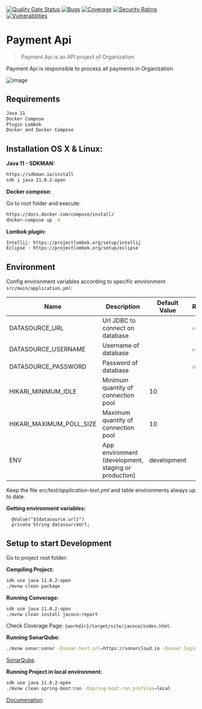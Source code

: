 
[![Quality Gate Status](https://sonarcloud.io/api/project_badges/measure?project=pedroarapua-payment-api&metric=alert_status)](https://sonarcloud.io/dashboard?id=pedroarapua-payment-api) [![Bugs](https://sonarcloud.io/api/project_badges/measure?project=pedroarapua-payment-api&metric=bugs)](https://sonarcloud.io/dashboard?id=pedroarapua-payment-api) [![Coverage](https://sonarcloud.io/api/project_badges/measure?project=pedroarapua-payment-api&metric=coverage)](https://sonarcloud.io/dashboard?id=pedroarapua-payment-api) [![Security Rating](https://sonarcloud.io/api/project_badges/measure?project=pedroarapua-payment-api&metric=security_rating)](https://sonarcloud.io/dashboard?id=pedroarapua-payment-api) [![Vulnerabilities](https://sonarcloud.io/api/project_badges/measure?project=pedroarapua-payment-api&metric=vulnerabilities)](https://sonarcloud.io/dashboard?id=pedroarapua-payment-api)

# Payment Api

> Payment Api is an API project of Organization

Payment Api is responsible to process all payments in Organization

![image](https://blog.invoiceberry.com/wp-content/uploads/2016/05/VX680_verifone_credit_card_machine_small_business.jpg)

## Requirements
```sh
Java 11
Docker Compose
Plugin Lombok
Docker and Docker Compose
```

## Installation OS X & Linux:


**Java 11 - SDKMAN:**

```sh
https://sdkman.io/install
sdk i java 11.0.2-open
```

**Docker compose:**

Go to root folder and execute:

```sh
https://docs.docker.com/compose/install/
docker-compose up -d
```

**Lombok plugin:**

```sh
Intellij: https://projectlombok.org/setup/intellij
Eclipse : https://projectlombok.org/setup/eclipse
```

## Environment
Config environment variables according to specific environment `src/main/application.yml`:

| Name | Description | Default Value | Required |
| -- | -- | -- | -- |
| DATASOURCE_URL | Url JDBC to connect on database | | :white_check_mark: |
| DATASOURCE_USERNAME | Username of database | | :white_check_mark: |
| DATASOURCE_PASSWORD | Password of database | | :white_check_mark: |
| HIKARI_MINIMUM_IDLE | Minimum quantity of connection pool | 10 | |
| HIKARI_MAXIMUM_POLL_SIZE | Maximum quantity of connection pool | 10 | |
| ENV | App environment (development, staging or production) | development | |

Keep the file *src/test/application-test.yml* and table environments always up to date.

**Getting environment variables:**

```
  @Value("${datasource.url}")
  private String datasourceUrl;
```

## Setup to start Development

Go to project root folder:

**Compiling Project:**

```sh
sdk use java 11.0.2-open
./mvnw clean package
```

**Running Converage:**

```sh
sdk use java 11.0.2-open
./mvnw clean install jacoco:report
```

Check Coverage Page: ``{workdir}/target/site/jacoco/index.html``.

**Running SonarQube:**

```sh
./mvnw sonar:sonar -Dsonar.host.url=https://sonarcloud.io -Dsonar.login={token} -Dsonar.organization=pedroarapua-github -Dsonar.projectKey=pedroarapua-payment-api -Dsonar.projectName=payment-api -Dsonar.sources=src/main/java -Dsonar.sourceEncoding=UTF-8 -Dsonar.exclusions='target/**,src/main/resources/**,src/main/java/com/organization/payment/v1/dto/**/*,src/main/java/com/organization/payment/enumeration/**/*,src/main/java/com/organization/payment/config/**/*' -Dsonar.java.binaries=target
```

[SonarQube](https://sonarcloud.io/dashboard?id=pedroarapua-payment-api).

**Running Project in local environment:**

```sh
sdk use java 11.0.2-open
./mvnw clean spring-boot:run -Dspring-boot.run.profiles=local
```

[Documenation](http://localhost:8080/swagger-ui.html).

